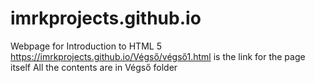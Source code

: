 # imrkprojects.github.io
Webpage for Introduction to HTML 5
https://imrkprojects.github.io/Végső/végső1.html is the link for the page itself
All the contents are in Végső folder
